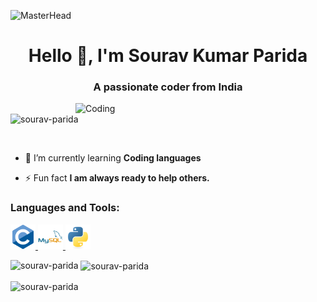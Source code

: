 ![MasterHead](https://mir-s3-cdn-cf.behance.net/project_modules/fs/54b6c068097599.5b50bca476b9b.gif)
<h1 align="center">Hello 👋, I'm Sourav Kumar Parida</h1>
<h3 align="center">A passionate coder from India</h3>
<img align="right" alt="Coding" width="400" src="https://media2.giphy.com/media/qgQUggAC3Pfv687qPC/giphy.gif?cid=790b7611b3663675205363f1c943728685fbfc21f9a83934&rid=giphy.gif&ct=g">

<p align="left"> <img src="https://komarev.com/ghpvc/?username=sourav-parida&label=Profile%20views&color=0e75b6&style=flat" alt="sourav-parida" /> </p>

<p align="left"> <a href="https://twitter.com/" target="blank"><img src="https://img.shields.io/twitter/follow/?logo=twitter&style=for-the-badge" alt="" /></a> </p>

- 🌱 I’m currently learning **Coding languages**

- ⚡ Fun fact **I am always ready to help others.**

<h3 align="left"> </h3>
<p align="left">
</p>

<h3 align="left">Languages and Tools:</h3>
<p align="left"> <a href="https://www.cprogramming.com/" target="_blank" rel="noreferrer"> <img src="https://raw.githubusercontent.com/devicons/devicon/master/icons/c/c-original.svg" alt="c" width="40" height="40"/> </a> <a href="https://www.mysql.com/" target="_blank" rel="noreferrer"> <img src="https://raw.githubusercontent.com/devicons/devicon/master/icons/mysql/mysql-original-wordmark.svg" alt="mysql" width="40" height="40"/> </a> <a href="https://www.python.org" target="_blank" rel="noreferrer"> <img src="https://raw.githubusercontent.com/devicons/devicon/master/icons/python/python-original.svg" alt="python" width="40" height="40"/> </a> </p>

<p><img align="left" src="https://github-readme-stats.vercel.app/api/top-langs?username=sourav-parida&show_icons=true&locale=en&layout=compact" alt="sourav-parida" /></p>

<p>&nbsp;<img align="center" src="https://github-readme-stats.vercel.app/api?username=sourav-parida&show_icons=true&locale=en" alt="sourav-parida" /></p>

<p><img align="center" src="https://github-readme-streak-stats.herokuapp.com/?user=sourav-parida&" alt="sourav-parida" /></p>

